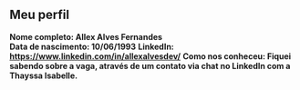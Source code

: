 Meu perfil
-------

**Nome completo: Allex Alves Fernandes**   
**Data de nascimento: 10/06/1993**
**LinkedIn: https://www.linkedin.com/in/allexalvesdev/** 
**Como nos conheceu: Fiquei sabendo sobre a vaga, através de um contato via chat no LinkedIn com a Thayssa Isabelle.**

